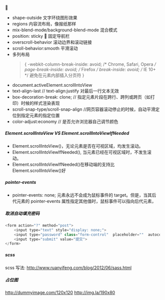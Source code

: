 :eyes:

- shape-outside 文字环绕图形效果
- regions 内容流布局，像报纸那样
- mix-blend-mode/background-blend-mode 混合模式
- position: sticky  固定导航栏
- overscroll-behavior 滚动边界和滚动链接
- scroll-behavior:smooth 平滑滚动
- 多列布局
  > {
      -webkit-column-break-inside: avoid;  /* Chrome, Safari, Opera */
      page-break-inside: avoid;    /* Firefox */
      break-inside: avoid;    /* IE 10+ */ 避免在元素内部插入分页符
  > }
- document.activeElement.scrollIntoView
- text-align-last // text-align:justify 对最后一行文本无效
- box-decoration-break: clone; // 指定元素片段在跨行、跨列或跨页（如打印）时候的样式渲染表现
- scroll-snap-type/scroll-snap-align //网页容器滚动停止的时候，自动平滑定位到指定元素的指定位置
- color-adjust:economy // 是否允许浏览器自己调节颜色

##### Element.scrollIntoView VS Element.scrollIntoViewIfNeeded

- Element.scrollIntoView()，无论元素是否在可视区域，均发生滚动。
- Element.scrollIntoViewIfNeeded(), 当元素已经在可视区域时，不发生滚动。
- Element.scrollIntoViewIfNeeded()在移动端的支持比 Element.scrollIntoView()好

##### pointer-events

- pointer-events: none; 元素永远不会成为鼠标事件的 target。但是，当其后代元素的 pointer-events 属性指定其他值时，鼠标事件可以指向后代元素，

##### 取消自动填充密码

```javascript
<form action="?" method="post">
    <input type="text" style="display: none;">
    <input type="password" class="form-control"  placeholder=""  autocomplete="new-password">
    <input type="submit" value="提交">
</form>
```

##### scss

scss 写法: http://www.ruanyifeng.com/blog/2012/06/sass.html

##### 占位图

http://dummyimage.com/120x120
http://img.la/190x80
